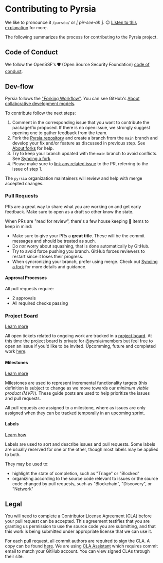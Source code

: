 # Contributing to Pyrsia

We like to pronounce it `/pərsēə/` or _[ pir-see-ah ]_. :wink: [Listen to this explanation](https://youtu.be/yvFiJGMqM_Q) for more.

The following summarizes the process for contributing to the Pyrsia project.

## Code of Conduct

We follow the OpenSSF's 🛡️ (Open Source Security Foundation) [code of conduct](https://openssf.org/community/code-of-conduct/).

## Dev-flow

Pyrsia follows the ["Forking Workflow"](https://blog.devgenius.io/git-forking-workflow-bbba0226d39c). You can see GitHub's
[About collaborative development models](https://docs.github.com/en/pull-requests/collaborating-with-pull-requests/getting-started/about-collaborative-development-models#fork-and-pull-model).

To contribute follow the next steps:

1. Comment in the corresponding issue that you want to contribute the package/fix proposed. If there is no open issue, we strongly suggest
   opening one to gather feedback from the team.
2. Fork the [Pyrsia repository](https://github.com/pyrsia/pyrsia/fork) and create a branch from the `main` branch and develop
   your fix and/or feature as discussed in previous step. See
   [About forks](https://docs.github.com/en/pull-requests/collaborating-with-pull-requests/working-with-forks/about-forks) for help.
3. Try to keep your branch updated with the `main` branch to avoid conflicts. See 
   [Syncing a fork](https://docs.github.com/en/pull-requests/collaborating-with-pull-requests/working-with-forks/syncing-a-fork).
5. Please make sure to [link any related issue](https://docs.github.com/en/issues/tracking-your-work-with-issues/linking-a-pull-request-to-an-issue)
   to the PR, referring to the issue of step 1.

The `pyrsia` organization maintainers will review and help with merge accepted changes.

### Pull Requests

PRs are a great way to share what you are working on and get early feedback. Make sure to open as a draft so other know the state.

When PRs are "read for review", there's a few house keeping 🧹 items to keep in mind:

- Make sure to give your PRs a **great title**. These will be the commit messages and should be treated as such.
- Do _not_ worry about squashing, that is done automatically by GitHub.
- Try to avoid force pushing you branch. GitHub forces reviewers to restart since it loses their progress.
- When syncronizing your branch, prefer using merge. Check out [Syncing a fork](https://docs.github.com/en/pull-requests/collaborating-with-pull-requests/working-with-forks/syncing-a-fork) for more details and guidance.

#### Approval Processes

All pull requests require:

- 2 approvals
- All required checks passing

### Project Board

[Learn more](https://docs.github.com/en/issues/organizing-your-work-with-project-boards/managing-project-boards/about-project-boards)

All open tickets related to ongoing work are tracked in a [project board](https://docs.github.com/en/issues/organizing-your-work-with-project-boards). 
At this time the project board is private for @pyrsia/members but feel free to open an issue if you'd like to be invited. Upcomming, future and completed work [here](https://github.com/orgs/pyrsia/projects/2).

#### Milestones

[Learn more](https://docs.github.com/en/issues/using-labels-and-milestones-to-track-work/about-milestones)

Milestones are used to represent incremental functionality targets (this definition is subject to change as we move towards our _minimum viable product (MVP)_). These guide posts are used to help prioritize the issues and pull requests.

All pull requests are assigned to a milestone, where as issues are only assigned when they can be tracked temporally in an upcoming sprint.

#### Labels

[Learn how](https://docs.github.com/en/issues/using-labels-and-milestones-to-track-work/managing-labels#applying-a-label)

Labels are used to sort and describe issues and pull requests. Some labels are usually reserved for one or the other, though most labels may be applied to both.

They may be used to:

- highlight the state of completion, such as "Triage" or "Blocked"
- organizing according to the source code relevant to issues or the source code changed by pull requests, such as "Blockchain", "Discovery", or "Network"

## Legal

You will need to complete a Contributor License Agreement (CLA) before your pull request can be accepted. This agreement testifies that you are granting us permission to use the source code you are submitting, and that this work is being submitted under appropriate license that we can use it.

For each pull request, all commit authors are required to sign the CLA. A copy can be found [here](https://jfrog.com/cla/). We are using [CLA Assistant](https://cla-assistant.io/) which requires commit email to match your GitHub account. You can view signed CLAs through their site. 
